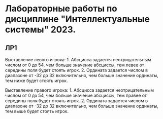 # Лабораторные работы по дисциплине "Интеллектуальные системы" 2023.

## ЛР1

Выставление левого игрока:
    1. Абсцисса задается неотрицательным числом от 0 до 54, чем больше значение абсциссы, тем левее от середины поля будет стоять игрок.
    2. Ордината задается числом в диапазоне от -32 до 32 включительно, чем больше значение ординаты, тем ниже будет стоять игрок.
    
Выставление правого игрока:
    1. Абсцисса задается неотрицательным числом от 0 до 54, чем больше значение абсциссы, тем правее от середины поля будет стоять игрок.
    2. Ордината задается числом в диапазоне от -32 до 32 включительно, чем больше значение ординаты, тем выше будет стоять игрок.
